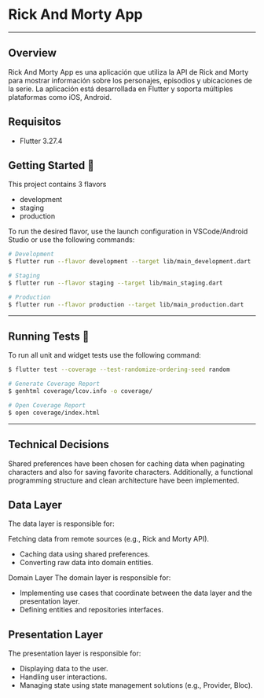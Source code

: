 # Rick And Morty App
---

## Overview

Rick And Morty App es una aplicación que utiliza la API de Rick and Morty para mostrar información sobre los personajes, episodios y ubicaciones de la serie. La aplicación está desarrollada en Flutter y soporta múltiples plataformas como iOS, Android.

## Requisitos

- Flutter 3.27.4

## Getting Started 🚀

This project contains 3 flavors

- development
- staging
- production

To run the desired flavor, use the launch configuration in VSCode/Android Studio or use the following commands:

```sh
# Development
$ flutter run --flavor development --target lib/main_development.dart

# Staging
$ flutter run --flavor staging --target lib/main_staging.dart

# Production
$ flutter run --flavor production --target lib/main_production.dart
```

---

## Running Tests 🧪

To run all unit and widget tests use the following command:

```sh
$ flutter test --coverage --test-randomize-ordering-seed random
```

```sh
# Generate Coverage Report
$ genhtml coverage/lcov.info -o coverage/

# Open Coverage Report
$ open coverage/index.html
```

---

## Technical Decisions

Shared preferences have been chosen for caching data when paginating characters and also for saving favorite characters. Additionally, a functional programming structure and clean architecture have been implemented.

## Data Layer
The data layer is responsible for:

Fetching data from remote sources (e.g., Rick and Morty API).
- Caching data using shared preferences.
- Converting raw data into domain entities.

Domain Layer
The domain layer is responsible for:
- Implementing use cases that coordinate between the data layer and the presentation layer.
- Defining entities and repositories interfaces.

## Presentation Layer
The presentation layer is responsible for:

- Displaying data to the user.
- Handling user interactions.
- Managing state using state management solutions (e.g., Provider, Bloc).
